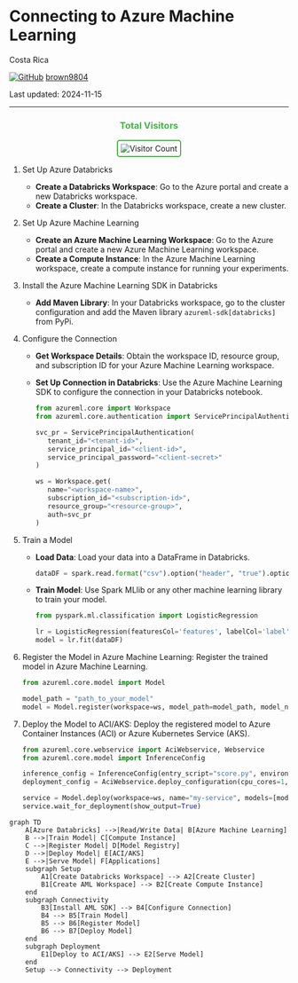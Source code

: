 # Connecting to Azure Machine Learning 

Costa Rica

[![GitHub](https://img.shields.io/badge/--181717?logo=github&logoColor=ffffff)](https://github.com/)
[brown9804](https://github.com/brown9804)

Last updated: 2024-11-15

----------

<div align="center">
  <h3 style="color: #4CAF50;">Total Visitors</h3>
  <img src="https://profile-counter.glitch.me/brown9804/count.svg" alt="Visitor Count" style="border: 2px solid #4CAF50; border-radius: 5px; padding: 5px;"/>
</div>

1. Set Up Azure Databricks
   - **Create a Databricks Workspace**: Go to the Azure portal and create a new Databricks workspace.
   - **Create a Cluster**: In the Databricks workspace, create a new cluster.

2. Set Up Azure Machine Learning
   - **Create an Azure Machine Learning Workspace**: Go to the Azure portal and create a new Azure Machine Learning workspace.
   - **Create a Compute Instance**: In the Azure Machine Learning workspace, create a compute instance for running your experiments.

3. Install the Azure Machine Learning SDK in Databricks
   - **Add Maven Library**: In your Databricks workspace, go to the cluster configuration and add the Maven library `azureml-sdk[databricks]` from PyPi.

4. Configure the Connection
   - **Get Workspace Details**: Obtain the workspace ID, resource group, and subscription ID for your Azure Machine Learning workspace.
   - **Set Up Connection in Databricks**: Use the Azure Machine Learning SDK to configure the connection in your Databricks notebook.

      ```python
      from azureml.core import Workspace
      from azureml.core.authentication import ServicePrincipalAuthentication

      svc_pr = ServicePrincipalAuthentication(
         tenant_id="<tenant-id>",
         service_principal_id="<client-id>",
         service_principal_password="<client-secret>"
      )

      ws = Workspace.get(
         name="<workspace-name>",
         subscription_id="<subscription-id>",
         resource_group="<resource-group>",
         auth=svc_pr
      )
      ```

5. Train a Model
   - **Load Data**: Load your data into a DataFrame in Databricks.

      ```python
      dataDF = spark.read.format("csv").option("header", "true").option("inferSchema", "true").load("path_to_your_data.csv")
      ```

   - **Train Model**: Use Spark MLlib or any other machine learning library to train your model.

      ```python
      from pyspark.ml.classification import LogisticRegression

      lr = LogisticRegression(featuresCol='features', labelCol='label')
      model = lr.fit(dataDF)
      ```

6. Register the Model in Azure Machine Learning: Register the trained model in Azure Machine Learning.

   ```python
   from azureml.core.model import Model

   model_path = "path_to_your_model"
   model = Model.register(workspace=ws, model_path=model_path, model_name="my_model")
   ```

7. Deploy the Model to ACI/AKS: Deploy the registered model to Azure Container Instances (ACI) or Azure Kubernetes Service (AKS).

   ```python
   from azureml.core.webservice import AciWebservice, Webservice
   from azureml.core.model import InferenceConfig

   inference_config = InferenceConfig(entry_script="score.py", environment=myenv)
   deployment_config = AciWebservice.deploy_configuration(cpu_cores=1, memory_gb=1)

   service = Model.deploy(workspace=ws, name="my-service", models=[model], inference_config=inference_config, deployment_config=deployment_config)
   service.wait_for_deployment(show_output=True)
   ```


```mermaid
graph TD
    A[Azure Databricks] -->|Read/Write Data| B[Azure Machine Learning]
    B -->|Train Model| C[Compute Instance]
    C -->|Register Model| D[Model Registry]
    D -->|Deploy Model| E[ACI/AKS]
    E -->|Serve Model| F[Applications]
    subgraph Setup
        A1[Create Databricks Workspace] --> A2[Create Cluster]
        B1[Create AML Workspace] --> B2[Create Compute Instance]
    end
    subgraph Connectivity
        B3[Install AML SDK] --> B4[Configure Connection]
        B4 --> B5[Train Model]
        B5 --> B6[Register Model]
        B6 --> B7[Deploy Model]
    end
    subgraph Deployment
        E1[Deploy to ACI/AKS] --> E2[Serve Model]
    end
    Setup --> Connectivity --> Deployment
```
